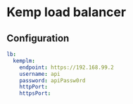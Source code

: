 # Kemp load balancer

## Configuration

```yaml
lb:
  kemplm:
    endpoint: https://192.168.99.2
    username: api
    password: apiPassw0rd
    httpPort:
    httpsPort:
```
